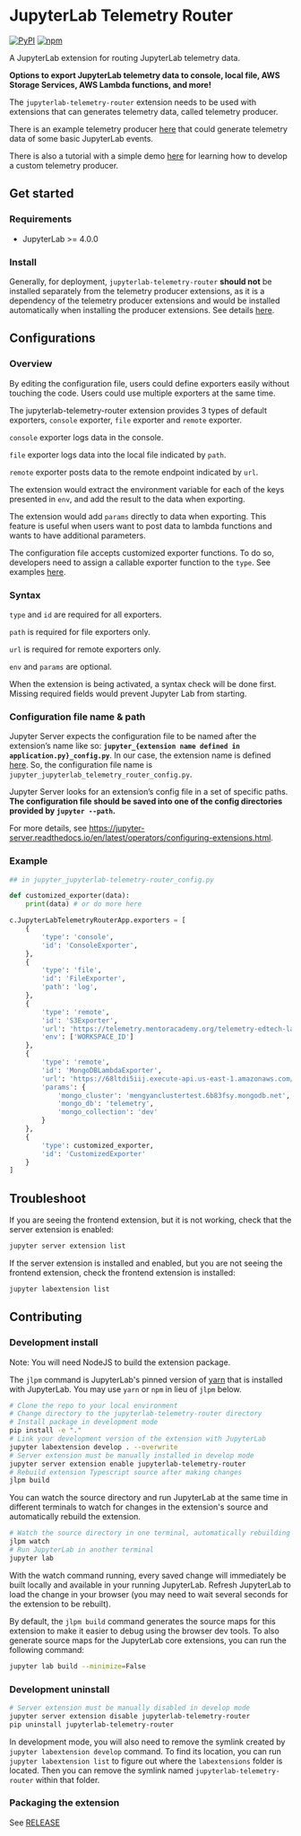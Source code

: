 # JupyterLab Telemetry Router

[![PyPI](https://img.shields.io/pypi/v/jupyterlab-telemetry-router.svg)](https://pypi.org/project/jupyterlab-telemetry-router)
[![npm](https://img.shields.io/npm/v/jupyterlab-telemetry-router.svg)](https://www.npmjs.com/package/jupyterlab-telemetry-router)

A JupyterLab extension for routing JupyterLab telemetry data.

**Options to export JupyterLab telemetry data to console, local file, AWS Storage Services, AWS Lambda functions, and more!**

The `jupyterlab-telemetry-router` extension needs to be used with extensions that can generates telemetry data, called telemetry producer.

There is an example telemetry producer [here](https://github.com/educational-technology-collective/jupyterlab-telemetry-producer) that could generate telemetry data of some basic JupyterLab events.

There is also a tutorial with a simple demo [here](https://github.com/educational-technology-collective/jupyterlab-telemetry-producer-demo) for learning how to develop a custom telemetry producer.

## Get started

### Requirements

- JupyterLab >= 4.0.0

### Install

Generally, for deployment, `jupyterlab-telemetry-router` **should not** be installed separately from the telemetry producer extensions, as it is a dependency of the telemetry producer extensions and would be installed automatically when installing the producer extensions. See details [here](https://github.com/educational-technology-collective/jupyterlab-telemetry-producer-demo#implement-the-extension-from-scratch).

## Configurations

### Overview

By editing the configuration file, users could define exporters easily without touching the code. Users could use multiple exporters at the same time.

The jupyterlab-telemetry-router extension provides 3 types of default exporters, `console` exporter, `file` exporter and `remote` exporter.

`console` exporter logs data in the console.

`file` exporter logs data into the local file indicated by `path`.

`remote` exporter posts data to the remote endpoint indicated by `url`.

The extension would extract the environment variable for each of the keys presented in `env`, and add the result to the data when exporting.

The extension would add `params` directly to data when exporting. This feature is useful when users want to post data to lambda functions and wants to have additional parameters.

The configuration file accepts customized exporter functions. To do so, developers need to assign a callable exporter function to the `type`. See examples [here](#example).

### Syntax

`type` and `id` are required for all exporters.

`path` is required for file exporters only.

`url` is required for remote exporters only.

`env` and `params` are optional.

When the extension is being activated, a syntax check will be done first. Missing required fields would prevent Jupyter Lab from starting.

### Configuration file name & path

Jupyter Server expects the configuration file to be named after the extension’s name like so: **`jupyter_{extension name defined in application.py}_config.py`**. In our case, the extension name is defined [here](https://github.com/educational-technology-collective/jupyterlab-telemetry-router/blob/main/jupyterlab-telemetry-router/application.py#L7). So, the configuration file name is `jupyter_jupyterlab_telemetry_router_config.py`.

Jupyter Server looks for an extension’s config file in a set of specific paths. **The configuration file should be saved into one of the config directories provided by `jupyter --path`.**

For more details, see https://jupyter-server.readthedocs.io/en/latest/operators/configuring-extensions.html.

### Example

```python
## in jupyter_jupyterlab-telemetry-router_config.py

def customized_exporter(data):
    print(data) # or do more here

c.JupyterLabTelemetryRouterApp.exporters = [
    {
        'type': 'console',
        'id': 'ConsoleExporter',
    },
    {
        'type': 'file',
        'id': 'FileExporter',
        'path': 'log',
    },
    {
        'type': 'remote',
        'id': 'S3Exporter',
        'url': 'https://telemetry.mentoracademy.org/telemetry-edtech-labs-si-umich-edu/dev/test-telemetry',
        'env': ['WORKSPACE_ID']
    },
    {
        'type': 'remote',
        'id': 'MongoDBLambdaExporter',
        'url': 'https://68ltdi5iij.execute-api.us-east-1.amazonaws.com/mongo',
        'params': {
            'mongo_cluster': 'mengyanclustertest.6b83fsy.mongodb.net',
            'mongo_db': 'telemetry',
            'mongo_collection': 'dev'
        }
    },
    {
        'type': customized_exporter,
        'id': 'CustomizedExporter'
    }
]
```

## Troubleshoot

If you are seeing the frontend extension, but it is not working, check
that the server extension is enabled:

```bash
jupyter server extension list
```

If the server extension is installed and enabled, but you are not seeing
the frontend extension, check the frontend extension is installed:

```bash
jupyter labextension list
```

## Contributing

### Development install

Note: You will need NodeJS to build the extension package.

The `jlpm` command is JupyterLab's pinned version of
[yarn](https://yarnpkg.com/) that is installed with JupyterLab. You may use
`yarn` or `npm` in lieu of `jlpm` below.

```bash
# Clone the repo to your local environment
# Change directory to the jupyterlab-telemetry-router directory
# Install package in development mode
pip install -e "."
# Link your development version of the extension with JupyterLab
jupyter labextension develop . --overwrite
# Server extension must be manually installed in develop mode
jupyter server extension enable jupyterlab-telemetry-router
# Rebuild extension Typescript source after making changes
jlpm build
```

You can watch the source directory and run JupyterLab at the same time in different terminals to watch for changes in the extension's source and automatically rebuild the extension.

```bash
# Watch the source directory in one terminal, automatically rebuilding when needed
jlpm watch
# Run JupyterLab in another terminal
jupyter lab
```

With the watch command running, every saved change will immediately be built locally and available in your running JupyterLab. Refresh JupyterLab to load the change in your browser (you may need to wait several seconds for the extension to be rebuilt).

By default, the `jlpm build` command generates the source maps for this extension to make it easier to debug using the browser dev tools. To also generate source maps for the JupyterLab core extensions, you can run the following command:

```bash
jupyter lab build --minimize=False
```

### Development uninstall

```bash
# Server extension must be manually disabled in develop mode
jupyter server extension disable jupyterlab-telemetry-router
pip uninstall jupyterlab-telemetry-router
```

In development mode, you will also need to remove the symlink created by `jupyter labextension develop`
command. To find its location, you can run `jupyter labextension list` to figure out where the `labextensions`
folder is located. Then you can remove the symlink named `jupyterlab-telemetry-router` within that folder.

### Packaging the extension

See [RELEASE](RELEASE.md)
